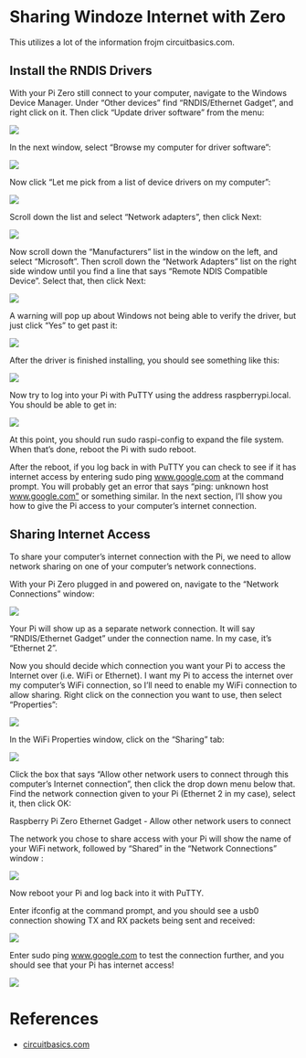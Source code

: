# Sharing Windoze Internet with Zero

This utilizes a lot of the information frojm circuitbasics.com.

## Install the RNDIS Drivers

With your Pi Zero still connect to your computer, navigate to the Windows Device Manager. Under “Other devices” find “RNDIS/Ethernet Gadget”, and right click on it. Then click “Update driver software” from the menu:

![](pics/windows/drivers-1.png)

In the next window, select “Browse my computer for driver software”:

![](pics/windows/drivers-2.png)

Now click “Let me pick from a list of device drivers on my computer”:

![](pics/windows/drivers-3.png)

Scroll down the list and select “Network adapters”, then click Next:

![](pics/windows/drivers-4.png)

Now scroll down the “Manufacturers” list in the window on the left, and select “Microsoft”. Then scroll down the “Network Adapters” list on the right side window until you find a line that says “Remote NDIS Compatible Device”. Select that, then click Next:

![](pics/windows/drivers-5.png)

A warning will pop up about Windows not being able to verify the driver, but just click “Yes” to get past it:

![](pics/windows/drivers-6.png)

After the driver is finished installing, you should see something like this:

![](pics/windows/drivers-7.png)

Now try to log into your Pi with PuTTY using the address raspberrypi.local. You should be able to get in:

![](pics/windows/drivers-8.png)

At this point, you should run sudo raspi-config to expand the file system. When that’s done, reboot the Pi with sudo reboot.

After the reboot, if you log back in with PuTTY you can check to see if it has internet access by entering sudo ping www.google.com at the command prompt. You will probably get an error that says “ping: unknown host www.google.com” or something similar. In the next section, I’ll show you how to give the Pi access to your computer’s internet connection.

## Sharing Internet Access

To share your computer’s internet connection with the Pi, we need to allow network sharing on one of your computer’s network connections.

With your Pi Zero plugged in and powered on, navigate to the “Network Connections” window:

![](pics/windows/inet-1.png)

Your Pi will show up as a separate network connection. It will say “RNDIS/Ethernet Gadget” under the connection name. In my case, it’s “Ethernet 2”.

Now you should decide which connection you want your Pi to access the Internet over (i.e. WiFi or Ethernet). I want my Pi to access the internet over my computer’s WiFi connection, so I’ll need to enable my WiFi connection to allow sharing. Right click on the connection you want to use, then select “Properties”:

![](pics/windows/inet-2.png)

In the WiFi Properties window, click on the “Sharing” tab:

![](pics/windows/inet-3.png)

Click the box that says “Allow other network users to connect through this computer’s Internet connection”, then click the drop down menu below that. Find the network connection given to your Pi (Ethernet 2 in my case), select it, then click OK:

Raspberry Pi Zero Ethernet Gadget - Allow other network users to connect

The network you chose to share access with your Pi will show the name of your WiFi network, followed by “Shared” in the “Network Connections” window :

![](pics/windows/inet-4.png)

Now reboot your Pi and log back into it with PuTTY.

Enter ifconfig at the command prompt, and you should see a usb0 connection showing TX and RX packets being sent and received:

![](pics/windows/inet-5.png)

Enter sudo ping www.google.com to test the connection further, and you should see that your Pi has internet access!

![](pics/windows/inet-6.png)


# References

- [circuitbasics.com](http://www.circuitbasics.com/raspberry-pi-zero-ethernet-gadget/)
